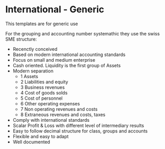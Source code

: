 # International - Generic
This templates are for generic use 

 For the grouping and accounting number systemathic they use the swiss SME structure:
 * Recenctly conceived 
 * Based on modern international accounting standards
 * Focus on small and medium enterprise
 * Cash oriented. Liquidity is the first group of Assets
 * Modern separation 
   * 1 Assets
   * 2 Liabilities and equity
   * 3 Business revenues 
   * 4 Cost of goods solds 
   * 5 Cost of personnel
   * 6 Other operating expenses 
   * 7 Non operating revenues and costs
   * 8 Extraneous revenues and costs, taxes
 * Comply with international standards
 * Scalar Profit & Loss with different level of intermediary results
 * Easy to follow decimal structure for class, groups and accounts
 * Flexible and easy to adapt
 * Well documented 
 
   
 
 

